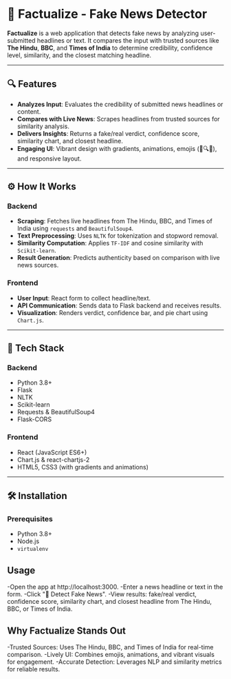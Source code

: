 # 📰 Factualize - Fake News Detector

**Factualize** is a web application that detects fake news by analyzing user-submitted headlines or text. It compares the input with trusted sources like **The Hindu**, **BBC**, and **Times of India** to determine credibility, confidence level, similarity, and the closest matching headline.

---

## 🔍 Features

- **Analyzes Input**: Evaluates the credibility of submitted news headlines or content.
- **Compares with Live News**: Scrapes headlines from trusted sources for similarity analysis.
- **Delivers Insights**: Returns a fake/real verdict, confidence score, similarity chart, and closest headline.
- **Engaging UI**: Vibrant design with gradients, animations, emojis (📰🔍✅), and responsive layout.

---

## ⚙️ How It Works

### Backend

- **Scraping**: Fetches live headlines from The Hindu, BBC, and Times of India using `requests` and `BeautifulSoup4`.
- **Text Preprocessing**: Uses `NLTK` for tokenization and stopword removal.
- **Similarity Computation**: Applies `TF-IDF` and cosine similarity with `Scikit-learn`.
- **Result Generation**: Predicts authenticity based on comparison with live news sources.

### Frontend

- **User Input**: React form to collect headline/text.
- **API Communication**: Sends data to Flask backend and receives results.
- **Visualization**: Renders verdict, confidence bar, and pie chart using `Chart.js`.

---

## 🧰 Tech Stack

### Backend
- Python 3.8+
- Flask
- NLTK
- Scikit-learn
- Requests & BeautifulSoup4
- Flask-CORS

### Frontend
- React (JavaScript ES6+)
- Chart.js & react-chartjs-2
- HTML5, CSS3 (with gradients and animations)

---

## 🛠 Installation

### Prerequisites
- Python 3.8+
- Node.js
- `virtualenv`

  
## Usage
-Open the app at http://localhost:3000.
-Enter a news headline or text in the form.
-Click "🔎 Detect Fake News".
-View results: fake/real verdict, confidence score, similarity chart, and closest headline from The Hindu, BBC, or Times of India.


## Why Factualize Stands Out
-Trusted Sources: Uses The Hindu, BBC, and Times of India for real-time comparison.
-Lively UI: Combines emojis, animations, and vibrant visuals for engagement.
-Accurate Detection: Leverages NLP and similarity metrics for reliable results.
